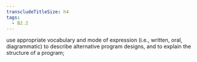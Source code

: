 ```yaml
---
transcludeTitleSize: h4
tags:
  - B2.2
---
```

use appropriate vocabulary and mode of expression (i.e., written, oral, diagrammatic) to describe alternative program designs, and to explain the structure of a program;
